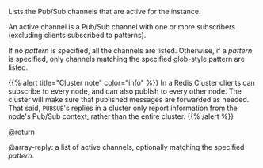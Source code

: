 Lists the Pub/Sub channels that are active for the instance.

An active channel is a Pub/Sub channel with one or more subscribers (excluding clients subscribed to patterns).

If no _pattern_ is specified, all the channels are listed.
Otherwise, if a _pattern_ is specified, only channels matching the specified glob-style pattern are listed.

{{% alert title="Cluster note" color="info" %}}
In a Redis Cluster clients can subscribe to every node, and can also publish to every other node.
The cluster will make sure that published messages are forwarded as needed.
That said, `PUBSUB`'s replies in a cluster only report information from the node's Pub/Sub context, rather than the entire cluster.
{{% /alert %}}

@return

@array-reply: a list of active channels, optionally matching the specified _pattern_.
